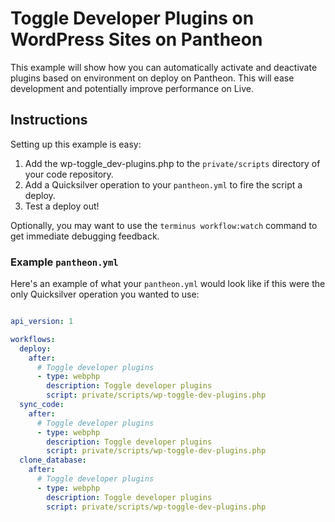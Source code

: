 # Toggle Developer Plugins on WordPress Sites on Pantheon #

This example will show how you can automatically activate and deactivate plugins based on environment on deploy on Pantheon.  This will ease development and potentially improve performance on Live.

## Instructions ##

Setting up this example is easy:

1. Add the wp-toggle_dev-plugins.php to the `private/scripts` directory of your code repository.
2. Add a Quicksilver operation to your `pantheon.yml` to fire the script a deploy.
3. Test a deploy out!

Optionally, you may want to use the `terminus workflow:watch` command to get immediate debugging feedback.

### Example `pantheon.yml` ###

Here's an example of what your `pantheon.yml` would look like if this were the only Quicksilver operation you wanted to use:

```yaml

api_version: 1

workflows:
  deploy:
    after:
      # Toggle developer plugins
      - type: webphp
        description: Toggle developer plugins
        script: private/scripts/wp-toggle-dev-plugins.php
  sync_code:
    after:
      # Toggle developer plugins
      - type: webphp
        description: Toggle developer plugins
        script: private/scripts/wp-toggle-dev-plugins.php
  clone_database:
    after:
      # Toggle developer plugins
      - type: webphp
        description: Toggle developer plugins
        script: private/scripts/wp-toggle-dev-plugins.php
```
